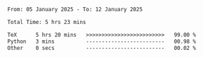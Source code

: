 <!--START_SECTION:waka-->

```txt
From: 05 January 2025 - To: 12 January 2025

Total Time: 5 hrs 23 mins

TeX      5 hrs 20 mins   >>>>>>>>>>>>>>>>>>>>>>>>>   99.00 %
Python   3 mins          -------------------------   00.98 %
Other    0 secs          -------------------------   00.02 %
```

<!--END_SECTION:waka-->
